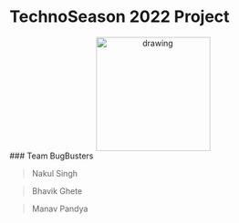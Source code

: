 # TechnoSeason 2022 Project
<div align="center"><img src="https://i.imgur.com/kudIQk2.png" alt="drawing" width="200"/></div>
### Team BugBusters

>Nakul Singh

>Bhavik Ghete

>Manav Pandya
